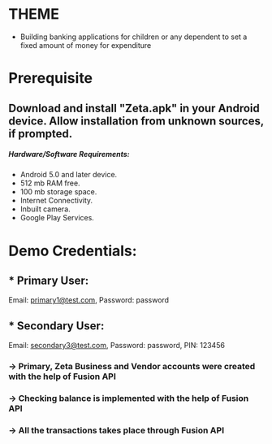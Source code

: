 # THEME
* Building banking applications for children or any dependent to set a fixed amount of money for expenditure
# Prerequisite
## Download and install "Zeta.apk" in your Android device. Allow installation from unknown sources, if prompted.



  
##### Hardware/Software Requirements:

* Android 5.0 and later device.
* 512 mb RAM free.
* 100 mb storage space.
* Internet Connectivity.
* Inbuilt camera.
* Google Play Services.

# Demo Credentials:

## * Primary User:
  Email: primary1@test.com, Password: password
## * Secondary User: 
  Email: secondary3@test.com, Password: password, PIN: 123456
  

### -> Primary, Zeta Business and Vendor accounts were created with the help of Fusion API
### -> Checking balance is implemented with the help of Fusion API
### -> All the transactions takes place through Fusion API
